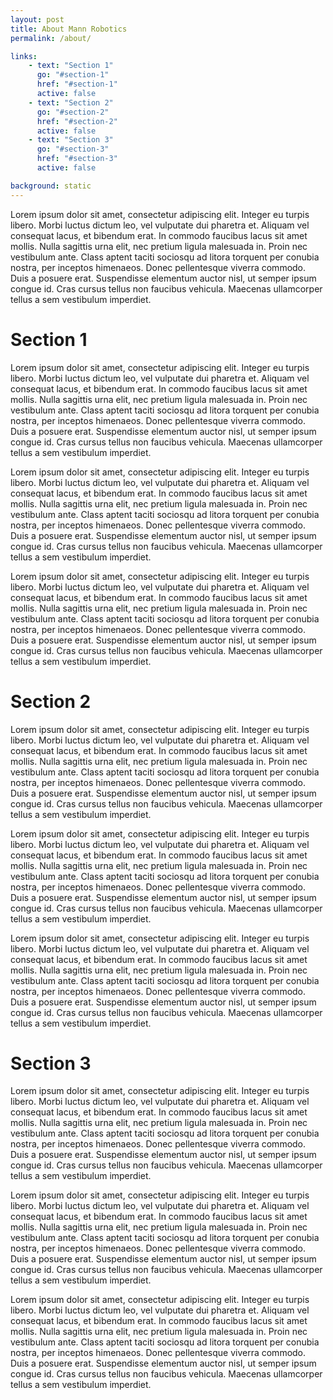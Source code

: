 ```yaml
---
layout: post
title: About Mann Robotics
permalink: /about/

links:
    - text: "Section 1"
      go: "#section-1"
      href: "#section-1"
      active: false
    - text: "Section 2"
      go: "#section-2"
      href: "#section-2"
      active: false
    - text: "Section 3"
      go: "#section-3"
      href: "#section-3"
      active: false 

background: static
---
```


Lorem ipsum dolor sit amet, consectetur adipiscing elit. Integer eu turpis libero. Morbi luctus dictum leo, vel vulputate dui pharetra et. Aliquam vel consequat lacus, et bibendum erat. In commodo faucibus lacus sit amet mollis. Nulla sagittis urna elit, nec pretium ligula malesuada in. Proin nec vestibulum ante. Class aptent taciti sociosqu ad litora torquent per conubia nostra, per inceptos himenaeos. Donec pellentesque viverra commodo. Duis a posuere erat. Suspendisse elementum auctor nisl, ut semper ipsum congue id. Cras cursus tellus non faucibus vehicula. Maecenas ullamcorper tellus a sem vestibulum imperdiet.

# Section 1
Lorem ipsum dolor sit amet, consectetur adipiscing elit. Integer eu turpis libero. Morbi luctus dictum leo, vel vulputate dui pharetra et. Aliquam vel consequat lacus, et bibendum erat. In commodo faucibus lacus sit amet mollis. Nulla sagittis urna elit, nec pretium ligula malesuada in. Proin nec vestibulum ante. Class aptent taciti sociosqu ad litora torquent per conubia nostra, per inceptos himenaeos. Donec pellentesque viverra commodo. Duis a posuere erat. Suspendisse elementum auctor nisl, ut semper ipsum congue id. Cras cursus tellus non faucibus vehicula. Maecenas ullamcorper tellus a sem vestibulum imperdiet.

Lorem ipsum dolor sit amet, consectetur adipiscing elit. Integer eu turpis libero. Morbi luctus dictum leo, vel vulputate dui pharetra et. Aliquam vel consequat lacus, et bibendum erat. In commodo faucibus lacus sit amet mollis. Nulla sagittis urna elit, nec pretium ligula malesuada in. Proin nec vestibulum ante. Class aptent taciti sociosqu ad litora torquent per conubia nostra, per inceptos himenaeos. Donec pellentesque viverra commodo. Duis a posuere erat. Suspendisse elementum auctor nisl, ut semper ipsum congue id. Cras cursus tellus non faucibus vehicula. Maecenas ullamcorper tellus a sem vestibulum imperdiet.

Lorem ipsum dolor sit amet, consectetur adipiscing elit. Integer eu turpis libero. Morbi luctus dictum leo, vel vulputate dui pharetra et. Aliquam vel consequat lacus, et bibendum erat. In commodo faucibus lacus sit amet mollis. Nulla sagittis urna elit, nec pretium ligula malesuada in. Proin nec vestibulum ante. Class aptent taciti sociosqu ad litora torquent per conubia nostra, per inceptos himenaeos. Donec pellentesque viverra commodo. Duis a posuere erat. Suspendisse elementum auctor nisl, ut semper ipsum congue id. Cras cursus tellus non faucibus vehicula. Maecenas ullamcorper tellus a sem vestibulum imperdiet.

# Section 2
Lorem ipsum dolor sit amet, consectetur adipiscing elit. Integer eu turpis libero. Morbi luctus dictum leo, vel vulputate dui pharetra et. Aliquam vel consequat lacus, et bibendum erat. In commodo faucibus lacus sit amet mollis. Nulla sagittis urna elit, nec pretium ligula malesuada in. Proin nec vestibulum ante. Class aptent taciti sociosqu ad litora torquent per conubia nostra, per inceptos himenaeos. Donec pellentesque viverra commodo. Duis a posuere erat. Suspendisse elementum auctor nisl, ut semper ipsum congue id. Cras cursus tellus non faucibus vehicula. Maecenas ullamcorper tellus a sem vestibulum imperdiet.

Lorem ipsum dolor sit amet, consectetur adipiscing elit. Integer eu turpis libero. Morbi luctus dictum leo, vel vulputate dui pharetra et. Aliquam vel consequat lacus, et bibendum erat. In commodo faucibus lacus sit amet mollis. Nulla sagittis urna elit, nec pretium ligula malesuada in. Proin nec vestibulum ante. Class aptent taciti sociosqu ad litora torquent per conubia nostra, per inceptos himenaeos. Donec pellentesque viverra commodo. Duis a posuere erat. Suspendisse elementum auctor nisl, ut semper ipsum congue id. Cras cursus tellus non faucibus vehicula. Maecenas ullamcorper tellus a sem vestibulum imperdiet.

Lorem ipsum dolor sit amet, consectetur adipiscing elit. Integer eu turpis libero. Morbi luctus dictum leo, vel vulputate dui pharetra et. Aliquam vel consequat lacus, et bibendum erat. In commodo faucibus lacus sit amet mollis. Nulla sagittis urna elit, nec pretium ligula malesuada in. Proin nec vestibulum ante. Class aptent taciti sociosqu ad litora torquent per conubia nostra, per inceptos himenaeos. Donec pellentesque viverra commodo. Duis a posuere erat. Suspendisse elementum auctor nisl, ut semper ipsum congue id. Cras cursus tellus non faucibus vehicula. Maecenas ullamcorper tellus a sem vestibulum imperdiet.



# Section 3
Lorem ipsum dolor sit amet, consectetur adipiscing elit. Integer eu turpis libero. Morbi luctus dictum leo, vel vulputate dui pharetra et. Aliquam vel consequat lacus, et bibendum erat. In commodo faucibus lacus sit amet mollis. Nulla sagittis urna elit, nec pretium ligula malesuada in. Proin nec vestibulum ante. Class aptent taciti sociosqu ad litora torquent per conubia nostra, per inceptos himenaeos. Donec pellentesque viverra commodo. Duis a posuere erat. Suspendisse elementum auctor nisl, ut semper ipsum congue id. Cras cursus tellus non faucibus vehicula. Maecenas ullamcorper tellus a sem vestibulum imperdiet.

Lorem ipsum dolor sit amet, consectetur adipiscing elit. Integer eu turpis libero. Morbi luctus dictum leo, vel vulputate dui pharetra et. Aliquam vel consequat lacus, et bibendum erat. In commodo faucibus lacus sit amet mollis. Nulla sagittis urna elit, nec pretium ligula malesuada in. Proin nec vestibulum ante. Class aptent taciti sociosqu ad litora torquent per conubia nostra, per inceptos himenaeos. Donec pellentesque viverra commodo. Duis a posuere erat. Suspendisse elementum auctor nisl, ut semper ipsum congue id. Cras cursus tellus non faucibus vehicula. Maecenas ullamcorper tellus a sem vestibulum imperdiet.

Lorem ipsum dolor sit amet, consectetur adipiscing elit. Integer eu turpis libero. Morbi luctus dictum leo, vel vulputate dui pharetra et. Aliquam vel consequat lacus, et bibendum erat. In commodo faucibus lacus sit amet mollis. Nulla sagittis urna elit, nec pretium ligula malesuada in. Proin nec vestibulum ante. Class aptent taciti sociosqu ad litora torquent per conubia nostra, per inceptos himenaeos. Donec pellentesque viverra commodo. Duis a posuere erat. Suspendisse elementum auctor nisl, ut semper ipsum congue id. Cras cursus tellus non faucibus vehicula. Maecenas ullamcorper tellus a sem vestibulum imperdiet.